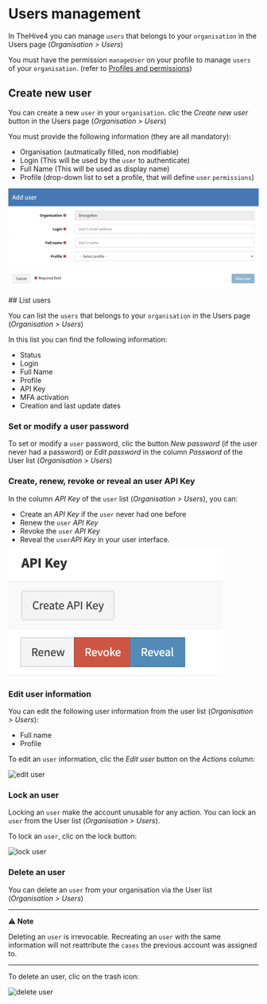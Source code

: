 # Users management

In TheHive4 you can manage `users` that belongs to your `organisation` in the Users page (*Organisation > Users*)

You must have the permission `manageUser` on your profile to manage `users` of your `organisation`. (refer to [Profiles and permissions](../../Administrators/profiles/))

## Create new user

You can create a new `user` in your `organisation`. clic the *Create new user* button in the Users page (*Organisation > Users*)

You must provide the following information (they are all mandatory):

- Organisation (autmatically filled, non modifiable)
- Login (This will be used by the `user` to authenticate)
- Full Name (This will be used as display name)
- Profile (drop-down list to set a profile, that will define `user` `permissions`)

![user management](../images/add-user-user-management.png)

## List users

You can list the `users` that belongs to your `organisation` in the Users page (*Organisation > Users*)

In this list you can find the following information:

- Status
- Login
- Full Name
- Profile
- API Key
- MFA activation 
- Creation and last update dates

### Set or modify a user password

To set or modify a `user` password, clic the button *New password* (if the user never had a password) or *Edit password* in the column *Password* of the User list (*Organisation > Users*)

### Create, renew, revoke or reveal an user API Key

In the column *API Key* of the `user` list (*Organisation > Users*), you can:

- Create an *API Key* if the `user` never had one before
- Renew the `user` *API Key*
- Revoke the `user` *API Key*
- Reveal the `user`*API Key* in your user interface.

![API Key management](../images/api-key-user-management.png)

### Edit user information

You can edit the following user information from the user list (*Organisation > Users*):

- Full name
- Profile

To edit an `user` information, clic the *Edit user* button on the *Actions* column:

![edit user](../images/edit-user.png)

### Lock an user

Locking an `user` make the account unusable for any action. You can lock an `user` from the User list (*Organisation > Users*).

To lock an `user`, clic on the lock button:

![lock user](../images/lock-user.png)

### Delete an user

You can delete an `user` from your organisation via the User list (*Organisation > Users*)

---

⚠️ **Note**

Deleting an `user` is irrevocable. Recreating an `user` with the same information will not reattribute the `cases` the previous account was assigned to.

---

To delete an user, clic on the trash icon:

![delete user](../images/delete-user.png)
